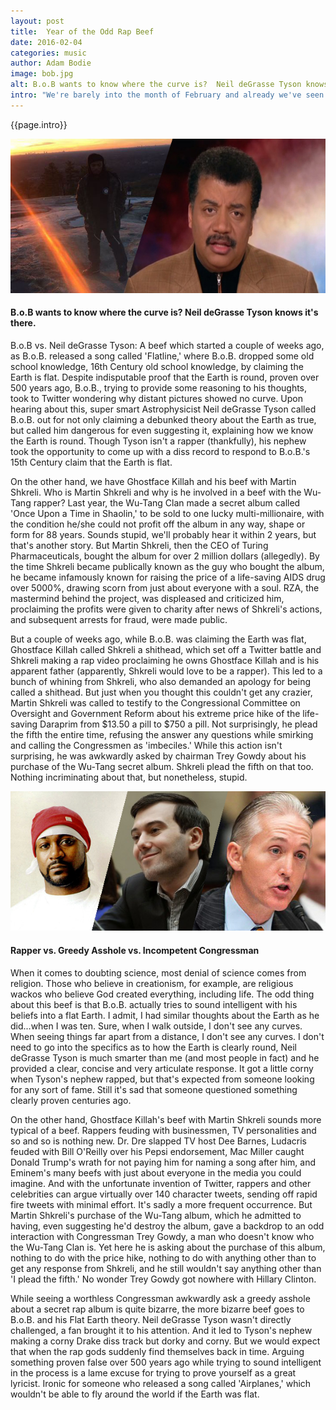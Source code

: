 ```yaml
---
layout: post
title:  Year of the Odd Rap Beef
date: 2016-02-04
categories: music
author: Adam Bodie
image: bob.jpg
alt: B.o.B wants to know where the curve is?  Neil deGrasse Tyson knows it's there.
intro: "We're barely into the month of February and already we've seen not one, but two rather bizarre hip-hop beefs, the type you could never imagine ever existing. On the one hand, we have B.o.B. vs. famed Astrophysicist Neil deGrasse Tyson, and now we have Ghostface Killah vs. infamous pharmaceutical CEO Martin Shkreli (which has now involved the head of the Congressional Committee on Oversight and Government Reform). A rather odd consortium of characters, feuding over the most bizarre things. Whose beef is more odd? Here are my thoughts."
---
```


<div class="article">
<p>{{page.intro}}</p>

<div class="blog-pic">
		<img src="/img/bob.jpg" data-toggle="tooltip" title="B.o.B wants to know where the curve is?  Neil deGrasse Tyson knows it's there." class="image block img-responsive">
	<h4>B.o.B wants to know where the curve is?  Neil deGrasse Tyson knows it's there.</h4>
</div>

<p>B.o.B vs. Neil deGrasse Tyson: A beef which started a couple of weeks ago, as B.o.B. released a song called 'Flatline,' where B.o.B. dropped some old school knowledge, 16th Century old school knowledge, by claiming the Earth is flat.  Despite indisputable proof that the Earth is round, proven over 500 years ago, B.o.B., trying to provide some reasoning to his thoughts, took to Twitter wondering why distant pictures showed no curve.  Upon hearing about this, super smart Astrophysicist Neil deGrasse Tyson called B.o.B. out for not only claiming a debunked theory about the Earth as true, but called him dangerous for even suggesting it, explaining how we know the Earth is round.  Though Tyson isn't a rapper (thankfully), his nephew took the opportunity to come up with a diss record to respond to B.o.B.'s 15th Century claim that the Earth is flat.</p>

<p>On the other hand, we have Ghostface Killah and his beef with Martin Shkreli.  Who is Martin Shkreli and why is he involved in a beef with the Wu-Tang rapper?  Last year, the Wu-Tang Clan made a secret album called 'Once Upon a Time in Shaolin,' to be sold to one lucky multi-millionaire, with the condition he/she could not profit off the album in any way, shape or form for 88 years.  Sounds stupid, we'll probably hear it within 2 years, but that's another story.  But Martin Shkreli, then the CEO of Turing Pharmaceuticals, bought the album for over 2 million dollars (allegedly).  By the time Shkreli became publically known as the guy who bought the album, he became infamously known for raising the price of a life-saving AIDS drug over 5000%, drawing scorn from just about everyone with a soul.  RZA, the mastermind behind the project, was displeased and criticized him, proclaiming the profits were given to charity after news of Shkreli's actions, and subsequent arrests for fraud, were made public. </p>

<p>But a couple of weeks ago, while B.o.B. was claiming the Earth was flat, Ghostface Killah called Shkreli a shithead, which set off a Twitter battle and Shkreli making a rap video proclaiming he owns Ghostface Killah and is his apparent father (apparently, Shkreli would love to be a rapper).  This led to a bunch of whining from Shkreli, who also demanded an apology for being called a shithead.  But just when you thought this couldn't get any crazier, Martin Shkreli was called to testify to the Congressional Committee on Oversight and Government Reform about his extreme price hike of the life-saving Daraprim from $13.50 a pill to $750 a pill.  Not surprisingly, he plead the fifth the entire time, refusing the answer any questions while smirking and calling the Congressmen as 'imbeciles.'  While this action isn't surprising, he was awkwardly asked by chairman Trey Gowdy about his purchase of the Wu-Tang secret album.  Shkreli plead the fifth on that too.  Nothing incriminating about that, but nonetheless, stupid.</p>

<div class="blog-pic">
		<img src="/img/shkreli.jpg" data-toggle="tooltip" title="Rapper vs. Greedy Asshole vs. Incompetent Congressman" class="image block img-responsive">
	<h4>Rapper vs. Greedy Asshole vs. Incompetent Congressman</h4>
</div>

<p>When it comes to doubting science, most denial of science comes from religion.  Those who believe in creationism, for example, are religious wackos who believe God created everything, including life.  The odd thing about this beef is that B.o.B. actually tries to sound intelligent with his beliefs into a flat Earth.  I admit, I had similar thoughts about the Earth as he did...when I was ten.  Sure, when I walk outside, I don't see any curves.  When seeing things far apart from a distance, I don't see any curves. I don't need to go into the specifics as to how the Earth is clearly round, Neil deGrasse Tyson is much smarter than me (and most people in fact) and he provided a clear, concise and very articulate response.  It got a little corny when Tyson's nephew rapped, but that's expected from someone looking for any sort of fame.  Still it's sad that someone questioned something clearly proven centuries ago.</p>

<p>On the other hand, Ghostface Killah's beef with Martin Shkreli sounds more typical of a beef.  Rappers feuding with businessmen, TV personalities and so and so is nothing new.  Dr. Dre slapped TV host Dee Barnes, Ludacris feuded with Bill O'Reilly over his Pepsi endorsement, Mac Miller caught Donald Trump's wrath for not paying him for naming a song after him, and Eminem's many beefs with just about everyone in the media you could imagine.  And with the unfortunate invention of Twitter, rappers and other celebrities can argue virtually over 140 character tweets, sending off rapid fire tweets with minimal effort.  It's sadly a more frequent occurrence.  But Martin Shkreli's purchase of the Wu-Tang album, which he admitted to having, even suggesting he'd destroy the album, gave a backdrop to an odd interaction with Congressman Trey Gowdy, a man who doesn't know who the Wu-Tang Clan is.  Yet here he is asking about the purchase of this album, nothing to do with the price hike, nothing to do with anything other than to get any response from Shkreli, and he still wouldn't say anything other than 'I plead the fifth.'  No wonder Trey Gowdy got nowhere with Hillary Clinton.</p>

<p>While seeing a worthless Congressman awkwardly ask a greedy asshole about a secret rap album is quite bizarre, the more bizarre beef goes to B.o.B. and his Flat Earth theory.  Neil deGrasse Tyson wasn't directly challenged, a fan brought it to his attention.  And it led to Tyson's nephew making a corny Drake diss track but dorky and corny.  But we would expect that when the rap gods suddenly find themselves back in time.  Arguing something proven false over 500 years ago while trying to sound intelligent in the process is a lame excuse for trying to prove yourself as a great lyricist.  Ironic for someone who released a song called 'Airplanes,' which wouldn't be able to fly around the world if the Earth was flat.</p>
</div>